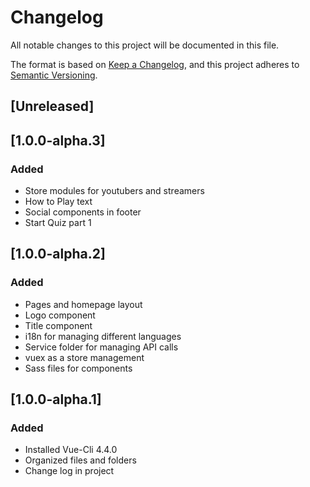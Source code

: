# Changelog
All notable changes to this project will be documented in this file.

The format is based on [Keep a Changelog](https://keepachangelog.com/en/1.0.0/),
and this project adheres to [Semantic Versioning](https://semver.org/spec/v2.0.0.html).

## [Unreleased]

## [1.0.0-alpha.3]
### Added
- Store modules for youtubers and streamers
- How to Play text
- Social components in footer
- Start Quiz part 1

## [1.0.0-alpha.2]
### Added
- Pages and homepage layout
- Logo component
- Title component
- i18n for managing different languages
- Service folder for managing API calls
- vuex as a store management
- Sass files for components

## [1.0.0-alpha.1]
### Added
- Installed Vue-Cli 4.4.0
- Organized files and folders
- Change log in project